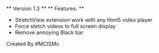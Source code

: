 ** Version 1.3 **
** Features: **
- StretchView extension work with any html5 video player 
- Force stetch videos to full screen display
- Remove annoying Black bar

Created By #MCISMc
